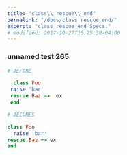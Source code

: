 ```yaml
---
title: "class\\_rescue\\_end"
permalink: "/docs/class_rescue_end/"
excerpt: "class_rescue_end Specs."
# modified: 2017-10-27T16:25:30-04:00
---
```

### unnamed test 265
```ruby
# BEFORE

  class Foo 
 raise 'bar' 
 rescue Baz =>  ex 
 end 

```
```ruby
# BECOMES

class Foo
  raise 'bar'
rescue Baz => ex
end
```

